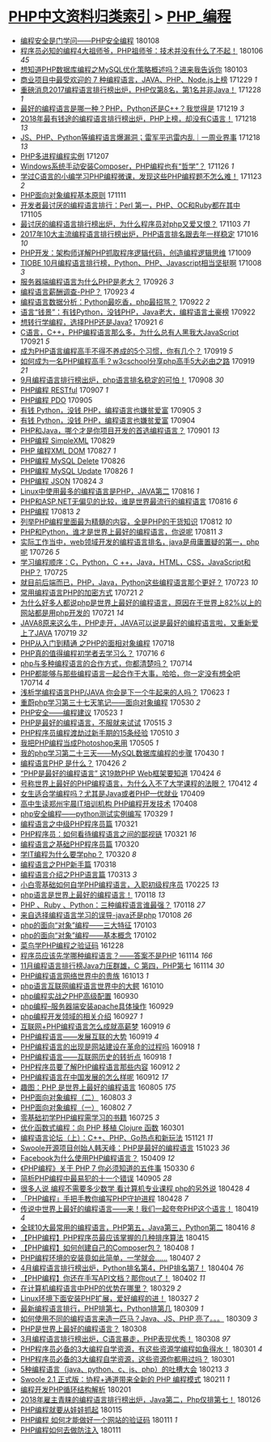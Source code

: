 [PHP中文资料归类索引](../README.md) > [PHP_编程](PHP_编程.md)
====
- [编程安全是门学问——PHP安全编程](http://jkwz.applinzi.com/ittc/7052431722522608656.html#%E7%BC%96%E7%A8%8B%E5%AE%89%E5%85%A8%E6%98%AF%E9%97%A8%E5%AD%A6%E9%97%AE%E2%80%94%E2%80%94PHP%E5%AE%89%E5%85%A8%E7%BC%96%E7%A8%8B) 180108  
- [程序员必知的编程4大祖师爷，PHP祖师爷：技术并没有什么了不起！](http://jkwz.applinzi.com/ittc/7055528116934411281.html#%E7%A8%8B%E5%BA%8F%E5%91%98%E5%BF%85%E7%9F%A5%E7%9A%84%E7%BC%96%E7%A8%8B4%E5%A4%A7%E7%A5%96%E5%B8%88%E7%88%B7%EF%BC%8CPHP%E7%A5%96%E5%B8%88%E7%88%B7%EF%BC%9A%E6%8A%80%E6%9C%AF%E5%B9%B6%E6%B2%A1%E6%9C%89%E4%BB%80%E4%B9%88%E4%BA%86%E4%B8%8D%E8%B5%B7%EF%BC%81) 180106 *45* 
- [想知道PHP数据库编程之MySQL优化策略概述吗？进来我告诉你](http://jkwz.applinzi.com/ittc/7054401696854180875.html#%E6%83%B3%E7%9F%A5%E9%81%93PHP%E6%95%B0%E6%8D%AE%E5%BA%93%E7%BC%96%E7%A8%8B%E4%B9%8BMySQL%E4%BC%98%E5%8C%96%E7%AD%96%E7%95%A5%E6%A6%82%E8%BF%B0%E5%90%97%EF%BC%9F%E8%BF%9B%E6%9D%A5%E6%88%91%E5%91%8A%E8%AF%89%E4%BD%A0) 180103  
- [商业项目中最受欢迎的 7 种编程语言，JAVA、PHP、Node.js上榜](http://jkwz.applinzi.com/ittc/7052449298858378256.html#%E5%95%86%E4%B8%9A%E9%A1%B9%E7%9B%AE%E4%B8%AD%E6%9C%80%E5%8F%97%E6%AC%A2%E8%BF%8E%E7%9A%84+7+%E7%A7%8D%E7%BC%96%E7%A8%8B%E8%AF%AD%E8%A8%80%EF%BC%8CJAVA%E3%80%81PHP%E3%80%81Node.js%E4%B8%8A%E6%A6%9C) 171229 *1* 
- [重磅消息2017编程语言排行榜出炉，PHP仅第8名，第1名并非Java！](http://jkwz.applinzi.com/ittc/7052087482500252688.html#%E9%87%8D%E7%A3%85%E6%B6%88%E6%81%AF2017%E7%BC%96%E7%A8%8B%E8%AF%AD%E8%A8%80%E6%8E%92%E8%A1%8C%E6%A6%9C%E5%87%BA%E7%82%89%EF%BC%8CPHP%E4%BB%85%E7%AC%AC8%E5%90%8D%EF%BC%8C%E7%AC%AC1%E5%90%8D%E5%B9%B6%E9%9D%9EJava%EF%BC%81) 171228 *1* 
- [最好的编程语言是哪一种？PHP，Python还是C++？我觉得是](http://jkwz.applinzi.com/ittc/7048784132090364945.html#%E6%9C%80%E5%A5%BD%E7%9A%84%E7%BC%96%E7%A8%8B%E8%AF%AD%E8%A8%80%E6%98%AF%E5%93%AA%E4%B8%80%E7%A7%8D%EF%BC%9FPHP%EF%BC%8CPython%E8%BF%98%E6%98%AFC%2B%2B%EF%BC%9F%E6%88%91%E8%A7%89%E5%BE%97%E6%98%AF) 171219 *3* 
- [2018年最有钱途的编程语言排行榜出炉，PHP上榜，却没有C语言！](http://jkwz.applinzi.com/ittc/7048462967706747920.html#2018%E5%B9%B4%E6%9C%80%E6%9C%89%E9%92%B1%E9%80%94%E7%9A%84%E7%BC%96%E7%A8%8B%E8%AF%AD%E8%A8%80%E6%8E%92%E8%A1%8C%E6%A6%9C%E5%87%BA%E7%82%89%EF%BC%8CPHP%E4%B8%8A%E6%A6%9C%EF%BC%8C%E5%8D%B4%E6%B2%A1%E6%9C%89C%E8%AF%AD%E8%A8%80%EF%BC%81) 171218 *13* 
- [JS、PHP、Python等编程语言爆漏洞；雷军平迅雷内乱｜一周业界事](http://jkwz.applinzi.com/ittc/7048371977385935888.html#JS%E3%80%81PHP%E3%80%81Python%E7%AD%89%E7%BC%96%E7%A8%8B%E8%AF%AD%E8%A8%80%E7%88%86%E6%BC%8F%E6%B4%9E%EF%BC%9B%E9%9B%B7%E5%86%9B%E5%B9%B3%E8%BF%85%E9%9B%B7%E5%86%85%E4%B9%B1%EF%BD%9C%E4%B8%80%E5%91%A8%E4%B8%9A%E7%95%8C%E4%BA%8B) 171218 *13* 
- [PHP多进程编程实例](http://jkwz.applinzi.com/ittc/7044243961948931089.html#PHP%E5%A4%9A%E8%BF%9B%E7%A8%8B%E7%BC%96%E7%A8%8B%E5%AE%9E%E4%BE%8B) 171207  
- [Windows系统手动安装Composer，PHP编程也有“哲学”？](http://jkwz.applinzi.com/ittc/7039917906203247632.html#Windows%E7%B3%BB%E7%BB%9F%E6%89%8B%E5%8A%A8%E5%AE%89%E8%A3%85Composer%EF%BC%8CPHP%E7%BC%96%E7%A8%8B%E4%B9%9F%E6%9C%89%E2%80%9C%E5%93%B2%E5%AD%A6%E2%80%9D%EF%BC%9F) 171126 *1* 
- [学过C语言的小编学习PHP编程微课，发现这些PHP编程题不怎么难！](http://jkwz.applinzi.com/ittc/7039215775334794256.html#%E5%AD%A6%E8%BF%87C%E8%AF%AD%E8%A8%80%E7%9A%84%E5%B0%8F%E7%BC%96%E5%AD%A6%E4%B9%A0PHP%E7%BC%96%E7%A8%8B%E5%BE%AE%E8%AF%BE%EF%BC%8C%E5%8F%91%E7%8E%B0%E8%BF%99%E4%BA%9BPHP%E7%BC%96%E7%A8%8B%E9%A2%98%E4%B8%8D%E6%80%8E%E4%B9%88%E9%9A%BE%EF%BC%81) 171123 *2* 
- [PHP面向对象编程基本原则](http://jkwz.applinzi.com/ittc/7034794096676307985.html#PHP%E9%9D%A2%E5%90%91%E5%AF%B9%E8%B1%A1%E7%BC%96%E7%A8%8B%E5%9F%BA%E6%9C%AC%E5%8E%9F%E5%88%99) 171111  
- [开发者最讨厌的编程语言排行：Perl 第一，PHP、OC和Ruby都在其中](http://jkwz.applinzi.com/ittc/7032406791579763728.html#%E5%BC%80%E5%8F%91%E8%80%85%E6%9C%80%E8%AE%A8%E5%8E%8C%E7%9A%84%E7%BC%96%E7%A8%8B%E8%AF%AD%E8%A8%80%E6%8E%92%E8%A1%8C%EF%BC%9APerl+%E7%AC%AC%E4%B8%80%EF%BC%8CPHP%E3%80%81OC%E5%92%8CRuby%E9%83%BD%E5%9C%A8%E5%85%B6%E4%B8%AD) 171105  
- [最讨厌的编程语言排行榜出炉，为什么程序员对php又爱又恨？](http://jkwz.applinzi.com/ittc/7031774694078940176.html#%E6%9C%80%E8%AE%A8%E5%8E%8C%E7%9A%84%E7%BC%96%E7%A8%8B%E8%AF%AD%E8%A8%80%E6%8E%92%E8%A1%8C%E6%A6%9C%E5%87%BA%E7%82%89%EF%BC%8C%E4%B8%BA%E4%BB%80%E4%B9%88%E7%A8%8B%E5%BA%8F%E5%91%98%E5%AF%B9php%E5%8F%88%E7%88%B1%E5%8F%88%E6%81%A8%EF%BC%9F) 171103 *71* 
- [2017年10大主流编程语言排行榜出炉，PHP语言排名跟去年一样稳定](http://jkwz.applinzi.com/ittc/7025105043483788305.html#2017%E5%B9%B410%E5%A4%A7%E4%B8%BB%E6%B5%81%E7%BC%96%E7%A8%8B%E8%AF%AD%E8%A8%80%E6%8E%92%E8%A1%8C%E6%A6%9C%E5%87%BA%E7%82%89%EF%BC%8CPHP%E8%AF%AD%E8%A8%80%E6%8E%92%E5%90%8D%E8%B7%9F%E5%8E%BB%E5%B9%B4%E4%B8%80%E6%A0%B7%E7%A8%B3%E5%AE%9A) 171016 *10* 
- [PHP开发：架构师详解PHP抓取程序逻辑代码，创造编程逻辑思维](http://jkwz.applinzi.com/ittc/7022485258715530257.html#PHP%E5%BC%80%E5%8F%91%EF%BC%9A%E6%9E%B6%E6%9E%84%E5%B8%88%E8%AF%A6%E8%A7%A3PHP%E6%8A%93%E5%8F%96%E7%A8%8B%E5%BA%8F%E9%80%BB%E8%BE%91%E4%BB%A3%E7%A0%81%EF%BC%8C%E5%88%9B%E9%80%A0%E7%BC%96%E7%A8%8B%E9%80%BB%E8%BE%91%E6%80%9D%E7%BB%B4) 171009  
- [TIOBE 10月编程语言排行榜，Python、PHP、Javascript相当坚挺啊](http://jkwz.applinzi.com/ittc/7022003937169900560.html#TIOBE+10%E6%9C%88%E7%BC%96%E7%A8%8B%E8%AF%AD%E8%A8%80%E6%8E%92%E8%A1%8C%E6%A6%9C%EF%BC%8CPython%E3%80%81PHP%E3%80%81Javascript%E7%9B%B8%E5%BD%93%E5%9D%9A%E6%8C%BA%E5%95%8A) 171008 *3* 
- [服务器端编程语言为什么PHP是老大？](http://jkwz.applinzi.com/ittc/7017568978086659088.html#%E6%9C%8D%E5%8A%A1%E5%99%A8%E7%AB%AF%E7%BC%96%E7%A8%8B%E8%AF%AD%E8%A8%80%E4%B8%BA%E4%BB%80%E4%B9%88PHP%E6%98%AF%E8%80%81%E5%A4%A7%EF%BC%9F) 170926 *3* 
- [编程语言薪酬调查-PHP？](http://jkwz.applinzi.com/ittc/7016433074123047952.html#%E7%BC%96%E7%A8%8B%E8%AF%AD%E8%A8%80%E8%96%AA%E9%85%AC%E8%B0%83%E6%9F%A5-PHP%EF%BC%9F) 170923 *4* 
- [编程语言数据分析：Python最吃香，php最招骂？](http://jkwz.applinzi.com/ittc/7016079221930329105.html#%E7%BC%96%E7%A8%8B%E8%AF%AD%E8%A8%80%E6%95%B0%E6%8D%AE%E5%88%86%E6%9E%90%EF%BC%9APython%E6%9C%80%E5%90%83%E9%A6%99%EF%BC%8Cphp%E6%9C%80%E6%8B%9B%E9%AA%82%EF%BC%9F) 170922 *2* 
- [语言“钱景”：有钱Python，没钱PHP，Java老大，编程语言土豪榜](http://jkwz.applinzi.com/ittc/7016046932760462352.html#%E8%AF%AD%E8%A8%80%E2%80%9C%E9%92%B1%E6%99%AF%E2%80%9D%EF%BC%9A%E6%9C%89%E9%92%B1Python%EF%BC%8C%E6%B2%A1%E9%92%B1PHP%EF%BC%8CJava%E8%80%81%E5%A4%A7%EF%BC%8C%E7%BC%96%E7%A8%8B%E8%AF%AD%E8%A8%80%E5%9C%9F%E8%B1%AA%E6%A6%9C) 170922  
- [想转行学编程，选择PHP还是Java?](http://jkwz.applinzi.com/ittc/7015714253863126033.html#%E6%83%B3%E8%BD%AC%E8%A1%8C%E5%AD%A6%E7%BC%96%E7%A8%8B%EF%BC%8C%E9%80%89%E6%8B%A9PHP%E8%BF%98%E6%98%AFJava%3F) 170921 *6* 
- [C语言，C++，PHP编程语言那么多，为什么总有人黑我大JavaScript](http://jkwz.applinzi.com/ittc/7015548611168044049.html#C%E8%AF%AD%E8%A8%80%EF%BC%8CC%2B%2B%EF%BC%8CPHP%E7%BC%96%E7%A8%8B%E8%AF%AD%E8%A8%80%E9%82%A3%E4%B9%88%E5%A4%9A%EF%BC%8C%E4%B8%BA%E4%BB%80%E4%B9%88%E6%80%BB%E6%9C%89%E4%BA%BA%E9%BB%91%E6%88%91%E5%A4%A7JavaScript) 170921 *5* 
- [成为PHP语言编程高手不得不养成的5个习惯，你有几个？](http://jkwz.applinzi.com/ittc/7015087762653578256.html#%E6%88%90%E4%B8%BAPHP%E8%AF%AD%E8%A8%80%E7%BC%96%E7%A8%8B%E9%AB%98%E6%89%8B%E4%B8%8D%E5%BE%97%E4%B8%8D%E5%85%BB%E6%88%90%E7%9A%845%E4%B8%AA%E4%B9%A0%E6%83%AF%EF%BC%8C%E4%BD%A0%E6%9C%89%E5%87%A0%E4%B8%AA%EF%BC%9F) 170919 *5* 
- [如何成为一名PHP编程高手？w3cschool分享php高手5大必由之路](http://jkwz.applinzi.com/ittc/7015087474823660561.html#%E5%A6%82%E4%BD%95%E6%88%90%E4%B8%BA%E4%B8%80%E5%90%8DPHP%E7%BC%96%E7%A8%8B%E9%AB%98%E6%89%8B%EF%BC%9Fw3cschool%E5%88%86%E4%BA%ABphp%E9%AB%98%E6%89%8B5%E5%A4%A7%E5%BF%85%E7%94%B1%E4%B9%8B%E8%B7%AF) 170919 *21* 
- [9月编程语言排行榜出炉，php语言排名稳定的可怕！](http://jkwz.applinzi.com/ittc/7010988884509606928.html#9%E6%9C%88%E7%BC%96%E7%A8%8B%E8%AF%AD%E8%A8%80%E6%8E%92%E8%A1%8C%E6%A6%9C%E5%87%BA%E7%82%89%EF%BC%8Cphp%E8%AF%AD%E8%A8%80%E6%8E%92%E5%90%8D%E7%A8%B3%E5%AE%9A%E7%9A%84%E5%8F%AF%E6%80%95%EF%BC%81) 170908 *30* 
- [PHP编程 RESTful](http://jkwz.applinzi.com/ittc/7010505443326297105.html#PHP%E7%BC%96%E7%A8%8B+RESTful) 170907 *1* 
- [PHP编程 PDO](http://jkwz.applinzi.com/ittc/7009763753816753168.html#PHP%E7%BC%96%E7%A8%8B+PDO) 170905  
- [有钱 Python，没钱 PHP，编程语言也嫌贫爱富](http://jkwz.applinzi.com/ittc/7009754107106296848.html#%E6%9C%89%E9%92%B1+Python%EF%BC%8C%E6%B2%A1%E9%92%B1+PHP%EF%BC%8C%E7%BC%96%E7%A8%8B%E8%AF%AD%E8%A8%80%E4%B9%9F%E5%AB%8C%E8%B4%AB%E7%88%B1%E5%AF%8C) 170905 *3* 
- [有钱 Python，没钱 PHP，编程语言也嫌贫爱富](http://jkwz.applinzi.com/ittc/7009395879222707216.html#%E6%9C%89%E9%92%B1+Python%EF%BC%8C%E6%B2%A1%E9%92%B1+PHP%EF%BC%8C%E7%BC%96%E7%A8%8B%E8%AF%AD%E8%A8%80%E4%B9%9F%E5%AB%8C%E8%B4%AB%E7%88%B1%E5%AF%8C) 170904  
- [PHP和Java，哪个才是你项目开发的首选编程语言？](http://jkwz.applinzi.com/ittc/7008318022748734480.html#PHP%E5%92%8CJava%EF%BC%8C%E5%93%AA%E4%B8%AA%E6%89%8D%E6%98%AF%E4%BD%A0%E9%A1%B9%E7%9B%AE%E5%BC%80%E5%8F%91%E7%9A%84%E9%A6%96%E9%80%89%E7%BC%96%E7%A8%8B%E8%AF%AD%E8%A8%80%EF%BC%9F) 170901 *13* 
- [PHP编程 SimpleXML](http://jkwz.applinzi.com/ittc/7007313873164829712.html#PHP%E7%BC%96%E7%A8%8B+SimpleXML) 170829  
- [PHP 编程XML DOM](http://jkwz.applinzi.com/ittc/7006470212885677073.html#PHP+%E7%BC%96%E7%A8%8BXML+DOM) 170827 *1* 
- [PHP编程 MySQL Delete](http://jkwz.applinzi.com/ittc/7006100549873959952.html#PHP%E7%BC%96%E7%A8%8B+MySQL+Delete) 170826  
- [PHP编程 MySQL Update](http://jkwz.applinzi.com/ittc/7006099223865721873.html#PHP%E7%BC%96%E7%A8%8B+MySQL+Update) 170826 *1* 
- [PHP编程 JSON](http://jkwz.applinzi.com/ittc/7005276060357493776.html#PHP%E7%BC%96%E7%A8%8B+JSON) 170824 *3* 
- [Linux中使用最多的编程语言是PHP，JAVA第二](http://jkwz.applinzi.com/ittc/7002387993929974801.html#Linux%E4%B8%AD%E4%BD%BF%E7%94%A8%E6%9C%80%E5%A4%9A%E7%9A%84%E7%BC%96%E7%A8%8B%E8%AF%AD%E8%A8%80%E6%98%AFPHP%EF%BC%8CJAVA%E7%AC%AC%E4%BA%8C) 170816 *1* 
- [PHP和ASP.NET无偏见的比较，谁是世界最流行的编程语言](http://jkwz.applinzi.com/ittc/7002384902614680593.html#PHP%E5%92%8CASP.NET%E6%97%A0%E5%81%8F%E8%A7%81%E7%9A%84%E6%AF%94%E8%BE%83%EF%BC%8C%E8%B0%81%E6%98%AF%E4%B8%96%E7%95%8C%E6%9C%80%E6%B5%81%E8%A1%8C%E7%9A%84%E7%BC%96%E7%A8%8B%E8%AF%AD%E8%A8%80) 170816 *6* 
- [PHP编程](http://jkwz.applinzi.com/ittc/7001211408036135952.html#PHP%E7%BC%96%E7%A8%8B) 170813 *2* 
- [列举PHP编程里面最为精髓的内容，全是PHP的干货知识](http://jkwz.applinzi.com/ittc/7000994920008254481.html#%E5%88%97%E4%B8%BEPHP%E7%BC%96%E7%A8%8B%E9%87%8C%E9%9D%A2%E6%9C%80%E4%B8%BA%E7%B2%BE%E9%AB%93%E7%9A%84%E5%86%85%E5%AE%B9%EF%BC%8C%E5%85%A8%E6%98%AFPHP%E7%9A%84%E5%B9%B2%E8%B4%A7%E7%9F%A5%E8%AF%86) 170812 *10* 
- [PHP和Python，谁才是世界上最好的编程语言，你说呢](http://jkwz.applinzi.com/ittc/7000526600658224144.html#PHP%E5%92%8CPython%EF%BC%8C%E8%B0%81%E6%89%8D%E6%98%AF%E4%B8%96%E7%95%8C%E4%B8%8A%E6%9C%80%E5%A5%BD%E7%9A%84%E7%BC%96%E7%A8%8B%E8%AF%AD%E8%A8%80%EF%BC%8C%E4%BD%A0%E8%AF%B4%E5%91%A2) 170811 *3* 
- [实际工作当中，web领域开发的编程语言排名，java是毋庸置疑的第一，php呢](http://jkwz.applinzi.com/ittc/6994578831154086928.html#%E5%AE%9E%E9%99%85%E5%B7%A5%E4%BD%9C%E5%BD%93%E4%B8%AD%EF%BC%8Cweb%E9%A2%86%E5%9F%9F%E5%BC%80%E5%8F%91%E7%9A%84%E7%BC%96%E7%A8%8B%E8%AF%AD%E8%A8%80%E6%8E%92%E5%90%8D%EF%BC%8Cjava%E6%98%AF%E6%AF%8B%E5%BA%B8%E7%BD%AE%E7%96%91%E7%9A%84%E7%AC%AC%E4%B8%80%EF%BC%8Cphp%E5%91%A2) 170726 *5* 
- [学习编程顺序：C，Python，C ++，Java，HTML，CSS，JavaScript和PHP？](http://jkwz.applinzi.com/ittc/6994205224615805968.html#%E5%AD%A6%E4%B9%A0%E7%BC%96%E7%A8%8B%E9%A1%BA%E5%BA%8F%EF%BC%9AC%EF%BC%8CPython%EF%BC%8CC+%2B%2B%EF%BC%8CJava%EF%BC%8CHTML%EF%BC%8CCSS%EF%BC%8CJavaScript%E5%92%8CPHP%EF%BC%9F) 170725  
- [就目前后端而已，PHP，Java，Python这些编程语言那个更好？](http://jkwz.applinzi.com/ittc/6993277242418136080.html#%E5%B0%B1%E7%9B%AE%E5%89%8D%E5%90%8E%E7%AB%AF%E8%80%8C%E5%B7%B2%EF%BC%8CPHP%EF%BC%8CJava%EF%BC%8CPython%E8%BF%99%E4%BA%9B%E7%BC%96%E7%A8%8B%E8%AF%AD%E8%A8%80%E9%82%A3%E4%B8%AA%E6%9B%B4%E5%A5%BD%EF%BC%9F) 170723 *10* 
- [常用编程语言PHP的加密方式](http://jkwz.applinzi.com/ittc/6992783025631659024.html#%E5%B8%B8%E7%94%A8%E7%BC%96%E7%A8%8B%E8%AF%AD%E8%A8%80PHP%E7%9A%84%E5%8A%A0%E5%AF%86%E6%96%B9%E5%BC%8F) 170721 *2* 
- [为什么好多人都说php是世界上最好的编程语言，原因在于世界上82%以上的网站都是用php开发的](http://jkwz.applinzi.com/ittc/6992758703626142736.html#%E4%B8%BA%E4%BB%80%E4%B9%88%E5%A5%BD%E5%A4%9A%E4%BA%BA%E9%83%BD%E8%AF%B4php%E6%98%AF%E4%B8%96%E7%95%8C%E4%B8%8A%E6%9C%80%E5%A5%BD%E7%9A%84%E7%BC%96%E7%A8%8B%E8%AF%AD%E8%A8%80%EF%BC%8C%E5%8E%9F%E5%9B%A0%E5%9C%A8%E4%BA%8E%E4%B8%96%E7%95%8C%E4%B8%8A82%25%E4%BB%A5%E4%B8%8A%E7%9A%84%E7%BD%91%E7%AB%99%E9%83%BD%E6%98%AF%E7%94%A8php%E5%BC%80%E5%8F%91%E7%9A%84) 170721 *14* 
- [JAVA8原来这么牛，PHP走开，JAVA可以说是最好的编程语言啦，又重新爱上了JAVA](http://jkwz.applinzi.com/ittc/6991983552282231825.html#JAVA8%E5%8E%9F%E6%9D%A5%E8%BF%99%E4%B9%88%E7%89%9B%EF%BC%8CPHP%E8%B5%B0%E5%BC%80%EF%BC%8CJAVA%E5%8F%AF%E4%BB%A5%E8%AF%B4%E6%98%AF%E6%9C%80%E5%A5%BD%E7%9A%84%E7%BC%96%E7%A8%8B%E8%AF%AD%E8%A8%80%E5%95%A6%EF%BC%8C%E5%8F%88%E9%87%8D%E6%96%B0%E7%88%B1%E4%B8%8A%E4%BA%86JAVA) 170719 *32* 
- [PHP从入门到精通 之PHP的面相对象编程](http://jkwz.applinzi.com/ittc/6991596061800793105.html#PHP%E4%BB%8E%E5%85%A5%E9%97%A8%E5%88%B0%E7%B2%BE%E9%80%9A+%E4%B9%8BPHP%E7%9A%84%E9%9D%A2%E7%9B%B8%E5%AF%B9%E8%B1%A1%E7%BC%96%E7%A8%8B) 170718  
- [PHP真的值得编程初学者去学习么？](http://jkwz.applinzi.com/ittc/6990874425833309200.html#PHP%E7%9C%9F%E7%9A%84%E5%80%BC%E5%BE%97%E7%BC%96%E7%A8%8B%E5%88%9D%E5%AD%A6%E8%80%85%E5%8E%BB%E5%AD%A6%E4%B9%A0%E4%B9%88%EF%BC%9F) 170716 *6* 
- [php与多种编程语言的合作方式，你都清楚吗？](http://jkwz.applinzi.com/ittc/6990170866317788176.html#php%E4%B8%8E%E5%A4%9A%E7%A7%8D%E7%BC%96%E7%A8%8B%E8%AF%AD%E8%A8%80%E7%9A%84%E5%90%88%E4%BD%9C%E6%96%B9%E5%BC%8F%EF%BC%8C%E4%BD%A0%E9%83%BD%E6%B8%85%E6%A5%9A%E5%90%97%EF%BC%9F) 170714  
- [PHP都能够与那些编程语言一起合作干大事，哈哈，你一定没有想全吧](http://jkwz.applinzi.com/ittc/6990170866296816657.html#PHP%E9%83%BD%E8%83%BD%E5%A4%9F%E4%B8%8E%E9%82%A3%E4%BA%9B%E7%BC%96%E7%A8%8B%E8%AF%AD%E8%A8%80%E4%B8%80%E8%B5%B7%E5%90%88%E4%BD%9C%E5%B9%B2%E5%A4%A7%E4%BA%8B%EF%BC%8C%E5%93%88%E5%93%88%EF%BC%8C%E4%BD%A0%E4%B8%80%E5%AE%9A%E6%B2%A1%E6%9C%89%E6%83%B3%E5%85%A8%E5%90%A7) 170714 *4* 
- [浅析学编程语言PHP/JAVA 你会是下一个牛起来的人吗？](http://jkwz.applinzi.com/ittc/6982507849811756036.html#%E6%B5%85%E6%9E%90%E5%AD%A6%E7%BC%96%E7%A8%8B%E8%AF%AD%E8%A8%80PHP%2FJAVA+%E4%BD%A0%E4%BC%9A%E6%98%AF%E4%B8%8B%E4%B8%80%E4%B8%AA%E7%89%9B%E8%B5%B7%E6%9D%A5%E7%9A%84%E4%BA%BA%E5%90%97%EF%BC%9F) 170623 *1* 
- [重蔚php学习第三十七天笔记——面向对象编程](http://jkwz.applinzi.com/ittc/6973408209229317125.html#%E9%87%8D%E8%94%9Aphp%E5%AD%A6%E4%B9%A0%E7%AC%AC%E4%B8%89%E5%8D%81%E4%B8%83%E5%A4%A9%E7%AC%94%E8%AE%B0%E2%80%94%E2%80%94%E9%9D%A2%E5%90%91%E5%AF%B9%E8%B1%A1%E7%BC%96%E7%A8%8B) 170530 *2* 
- [PHP安全——编程建议](http://jkwz.applinzi.com/ittc/6970874277967430661.html#PHP%E5%AE%89%E5%85%A8%E2%80%94%E2%80%94%E7%BC%96%E7%A8%8B%E5%BB%BA%E8%AE%AE) 170523 *1* 
- [PHP是最好的编程语言，不服就来试试](http://jkwz.applinzi.com/ittc/6967982204712911877.html#PHP%E6%98%AF%E6%9C%80%E5%A5%BD%E7%9A%84%E7%BC%96%E7%A8%8B%E8%AF%AD%E8%A8%80%EF%BC%8C%E4%B8%8D%E6%9C%8D%E5%B0%B1%E6%9D%A5%E8%AF%95%E8%AF%95) 170515 *3* 
- [PHP程序员编程渡劫过新手期的15条经验](http://jkwz.applinzi.com/ittc/6965855509293827077.html#PHP%E7%A8%8B%E5%BA%8F%E5%91%98%E7%BC%96%E7%A8%8B%E6%B8%A1%E5%8A%AB%E8%BF%87%E6%96%B0%E6%89%8B%E6%9C%9F%E7%9A%8415%E6%9D%A1%E7%BB%8F%E9%AA%8C) 170510 *3* 
- [我把PHP编程当成Photoshop来用](http://jkwz.applinzi.com/ittc/6964191737479169029.html#%E6%88%91%E6%8A%8APHP%E7%BC%96%E7%A8%8B%E5%BD%93%E6%88%90Photoshop%E6%9D%A5%E7%94%A8) 170505 *1* 
- [我的php学习第二十三天——MySQL数据库编程的步骤](http://jkwz.applinzi.com/ittc/6962316923869070340.html#%E6%88%91%E7%9A%84php%E5%AD%A6%E4%B9%A0%E7%AC%AC%E4%BA%8C%E5%8D%81%E4%B8%89%E5%A4%A9%E2%80%94%E2%80%94MySQL%E6%95%B0%E6%8D%AE%E5%BA%93%E7%BC%96%E7%A8%8B%E7%9A%84%E6%AD%A5%E9%AA%A4) 170430 *1* 
- [编程语言PHP 是什么？](http://jkwz.applinzi.com/ittc/6960729282971173892.html#%E7%BC%96%E7%A8%8B%E8%AF%AD%E8%A8%80PHP+%E6%98%AF%E4%BB%80%E4%B9%88%EF%BC%9F) 170426 *2* 
- [“PHP是最好的编程语言” 这19款PHP Web框架要知道](http://jkwz.applinzi.com/ittc/6960158125398164484.html#%E2%80%9CPHP%E6%98%AF%E6%9C%80%E5%A5%BD%E7%9A%84%E7%BC%96%E7%A8%8B%E8%AF%AD%E8%A8%80%E2%80%9D+%E8%BF%9919%E6%AC%BEPHP+Web%E6%A1%86%E6%9E%B6%E8%A6%81%E7%9F%A5%E9%81%93) 170424 *6* 
- [号称世界上最好的PHP编程语言，为什么入不了大学课程的法眼？](http://jkwz.applinzi.com/ittc/6955588956279276548.html#%E5%8F%B7%E7%A7%B0%E4%B8%96%E7%95%8C%E4%B8%8A%E6%9C%80%E5%A5%BD%E7%9A%84PHP%E7%BC%96%E7%A8%8B%E8%AF%AD%E8%A8%80%EF%BC%8C%E4%B8%BA%E4%BB%80%E4%B9%88%E5%85%A5%E4%B8%8D%E4%BA%86%E5%A4%A7%E5%AD%A6%E8%AF%BE%E7%A8%8B%E7%9A%84%E6%B3%95%E7%9C%BC%EF%BC%9F) 170412 *4* 
- [女生适合学编程吗？尤其是Java或者PHP—优就业](http://jkwz.applinzi.com/ittc/6954462946703967237.html#%E5%A5%B3%E7%94%9F%E9%80%82%E5%90%88%E5%AD%A6%E7%BC%96%E7%A8%8B%E5%90%97%EF%BC%9F%E5%B0%A4%E5%85%B6%E6%98%AFJava%E6%88%96%E8%80%85PHP%E2%80%94%E4%BC%98%E5%B0%B1%E4%B8%9A) 170409  
- [高中生读郑州宇晨IT培训机构 PHP编程开发技术](http://jkwz.applinzi.com/ittc/6954176128473367556.html#%E9%AB%98%E4%B8%AD%E7%94%9F%E8%AF%BB%E9%83%91%E5%B7%9E%E5%AE%87%E6%99%A8IT%E5%9F%B9%E8%AE%AD%E6%9C%BA%E6%9E%84+PHP%E7%BC%96%E7%A8%8B%E5%BC%80%E5%8F%91%E6%8A%80%E6%9C%AF) 170408  
- [php安全编程——python测试实例编写](http://jkwz.applinzi.com/ittc/6950382029924467716.html#php%E5%AE%89%E5%85%A8%E7%BC%96%E7%A8%8B%E2%80%94%E2%80%94python%E6%B5%8B%E8%AF%95%E5%AE%9E%E4%BE%8B%E7%BC%96%E5%86%99) 170329 *1* 
- [编程语言之中级PHP程序员篇](http://jkwz.applinzi.com/ittc/6947613628349023236.html#%E7%BC%96%E7%A8%8B%E8%AF%AD%E8%A8%80%E4%B9%8B%E4%B8%AD%E7%BA%A7PHP%E7%A8%8B%E5%BA%8F%E5%91%98%E7%AF%87) 170321  
- [PHP程序员：如何看待编程语言之间的鄙视链](http://jkwz.applinzi.com/ittc/6947405180713829380.html#PHP%E7%A8%8B%E5%BA%8F%E5%91%98%EF%BC%9A%E5%A6%82%E4%BD%95%E7%9C%8B%E5%BE%85%E7%BC%96%E7%A8%8B%E8%AF%AD%E8%A8%80%E4%B9%8B%E9%97%B4%E7%9A%84%E9%84%99%E8%A7%86%E9%93%BE) 170321 *16* 
- [编程语言之基础PHP程序员篇](http://jkwz.applinzi.com/ittc/6947212687913255941.html#%E7%BC%96%E7%A8%8B%E8%AF%AD%E8%A8%80%E4%B9%8B%E5%9F%BA%E7%A1%80PHP%E7%A8%8B%E5%BA%8F%E5%91%98%E7%AF%87) 170320  
- [学IT编程为什么要学php？](http://jkwz.applinzi.com/ittc/6947112078132380677.html#%E5%AD%A6IT%E7%BC%96%E7%A8%8B%E4%B8%BA%E4%BB%80%E4%B9%88%E8%A6%81%E5%AD%A6php%EF%BC%9F) 170320 *8* 
- [编程语言之PHP新手篇](http://jkwz.applinzi.com/ittc/6946370696220509189.html#%E7%BC%96%E7%A8%8B%E8%AF%AD%E8%A8%80%E4%B9%8BPHP%E6%96%B0%E6%89%8B%E7%AF%87) 170318  
- [编程语言介绍之PHP语言篇](http://jkwz.applinzi.com/ittc/6944172278865724420.html#%E7%BC%96%E7%A8%8B%E8%AF%AD%E8%A8%80%E4%BB%8B%E7%BB%8D%E4%B9%8BPHP%E8%AF%AD%E8%A8%80%E7%AF%87) 170313 *3* 
- [小白零基础如何自学PHP编程语言，入职初级程序员](http://jkwz.applinzi.com/ittc/6938376045068813317.html#%E5%B0%8F%E7%99%BD%E9%9B%B6%E5%9F%BA%E7%A1%80%E5%A6%82%E4%BD%95%E8%87%AA%E5%AD%A6PHP%E7%BC%96%E7%A8%8B%E8%AF%AD%E8%A8%80%EF%BC%8C%E5%85%A5%E8%81%8C%E5%88%9D%E7%BA%A7%E7%A8%8B%E5%BA%8F%E5%91%98) 170225 *13* 
- [php语言是世界上最好的编程语言！](http://jkwz.applinzi.com/ittc/6924547027504727045.html#php%E8%AF%AD%E8%A8%80%E6%98%AF%E4%B8%96%E7%95%8C%E4%B8%8A%E6%9C%80%E5%A5%BD%E7%9A%84%E7%BC%96%E7%A8%8B%E8%AF%AD%E8%A8%80%EF%BC%81) 170118 *13* 
- [PHP 、Ruby 、Python：三种编程语言谁最强？](http://jkwz.applinzi.com/ittc/6924536188907291652.html#PHP+%E3%80%81Ruby+%E3%80%81Python%EF%BC%9A%E4%B8%89%E7%A7%8D%E7%BC%96%E7%A8%8B%E8%AF%AD%E8%A8%80%E8%B0%81%E6%9C%80%E5%BC%BA%EF%BC%9F) 170118 *27* 
- [来自选择编程语言学习的误导-java还是php](http://jkwz.applinzi.com/ittc/6920778709094368260.html#%E6%9D%A5%E8%87%AA%E9%80%89%E6%8B%A9%E7%BC%96%E7%A8%8B%E8%AF%AD%E8%A8%80%E5%AD%A6%E4%B9%A0%E7%9A%84%E8%AF%AF%E5%AF%BC-java%E8%BF%98%E6%98%AFphp) 170108 *26* 
- [php的面向“对象”编程——三大特征](http://jkwz.applinzi.com/ittc/6918861621605958660.html#php%E7%9A%84%E9%9D%A2%E5%90%91%E2%80%9C%E5%AF%B9%E8%B1%A1%E2%80%9D%E7%BC%96%E7%A8%8B%E2%80%94%E2%80%94%E4%B8%89%E5%A4%A7%E7%89%B9%E5%BE%81) 170103  
- [php的面向“对象”编程——基本概念](http://jkwz.applinzi.com/ittc/6918626141052355589.html#php%E7%9A%84%E9%9D%A2%E5%90%91%E2%80%9C%E5%AF%B9%E8%B1%A1%E2%80%9D%E7%BC%96%E7%A8%8B%E2%80%94%E2%80%94%E5%9F%BA%E6%9C%AC%E6%A6%82%E5%BF%B5) 170102  
- [菜鸟学PHP编程之验证码](http://jkwz.applinzi.com/ittc/6916624653522306053.html#%E8%8F%9C%E9%B8%9F%E5%AD%A6PHP%E7%BC%96%E7%A8%8B%E4%B9%8B%E9%AA%8C%E8%AF%81%E7%A0%81) 161228  
- [程序员应该先学哪种编程语言？——答案不是PHP](http://jkwz.applinzi.com/ittc/6900352797060367364.html#%E7%A8%8B%E5%BA%8F%E5%91%98%E5%BA%94%E8%AF%A5%E5%85%88%E5%AD%A6%E5%93%AA%E7%A7%8D%E7%BC%96%E7%A8%8B%E8%AF%AD%E8%A8%80%EF%BC%9F%E2%80%94%E2%80%94%E7%AD%94%E6%A1%88%E4%B8%8D%E6%98%AFPHP) 161114 *166* 
- [11月编程语言排行榜Java力压群雄，C 第四，PHP第七](http://jkwz.applinzi.com/ittc/6900347300026516485.html#11%E6%9C%88%E7%BC%96%E7%A8%8B%E8%AF%AD%E8%A8%80%E6%8E%92%E8%A1%8C%E6%A6%9CJava%E5%8A%9B%E5%8E%8B%E7%BE%A4%E9%9B%84%EF%BC%8CC+%E7%AC%AC%E5%9B%9B%EF%BC%8CPHP%E7%AC%AC%E4%B8%83) 161114 *30* 
- [PHP编程语言网络世界中的贵族](http://jkwz.applinzi.com/ittc/6888504005776376836.html#PHP%E7%BC%96%E7%A8%8B%E8%AF%AD%E8%A8%80%E7%BD%91%E7%BB%9C%E4%B8%96%E7%95%8C%E4%B8%AD%E7%9A%84%E8%B4%B5%E6%97%8F) 161013 *1* 
- [php语言互联网编程语言世界中的大鳄](http://jkwz.applinzi.com/ittc/6887395622612632580.html#php%E8%AF%AD%E8%A8%80%E4%BA%92%E8%81%94%E7%BD%91%E7%BC%96%E7%A8%8B%E8%AF%AD%E8%A8%80%E4%B8%96%E7%95%8C%E4%B8%AD%E7%9A%84%E5%A4%A7%E9%B3%84) 161010  
- [php编程实战之PHP高级配置](http://jkwz.applinzi.com/ittc/6883580600853726213.html#php%E7%BC%96%E7%A8%8B%E5%AE%9E%E6%88%98%E4%B9%8BPHP%E9%AB%98%E7%BA%A7%E9%85%8D%E7%BD%AE) 160930  
- [php编程–服务器端安装apache具体操作](http://jkwz.applinzi.com/ittc/6883249434741195780.html#php%E7%BC%96%E7%A8%8B%E2%80%93%E6%9C%8D%E5%8A%A1%E5%99%A8%E7%AB%AF%E5%AE%89%E8%A3%85apache%E5%85%B7%E4%BD%93%E6%93%8D%E4%BD%9C) 160929  
- [php编程开发领域的相关介绍](http://jkwz.applinzi.com/ittc/6882544065630962692.html#php%E7%BC%96%E7%A8%8B%E5%BC%80%E5%8F%91%E9%A2%86%E5%9F%9F%E7%9A%84%E7%9B%B8%E5%85%B3%E4%BB%8B%E7%BB%8D) 160927 *1* 
- [互联网+PHP编程语言怎么成就高薪梦](http://jkwz.applinzi.com/ittc/6879623708020311044.html#%E4%BA%92%E8%81%94%E7%BD%91%2BPHP%E7%BC%96%E7%A8%8B%E8%AF%AD%E8%A8%80%E6%80%8E%E4%B9%88%E6%88%90%E5%B0%B1%E9%AB%98%E8%96%AA%E6%A2%A6) 160919 *6* 
- [PHP编程语言——发展互联的大势](http://jkwz.applinzi.com/ittc/6879622051115041797.html#PHP%E7%BC%96%E7%A8%8B%E8%AF%AD%E8%A8%80%E2%80%94%E2%80%94%E5%8F%91%E5%B1%95%E4%BA%92%E8%81%94%E7%9A%84%E5%A4%A7%E5%8A%BF) 160919 *4* 
- [PHP编程语言的出现是网站建设在革命的过程吗](http://jkwz.applinzi.com/ittc/6879243046448792581.html#PHP%E7%BC%96%E7%A8%8B%E8%AF%AD%E8%A8%80%E7%9A%84%E5%87%BA%E7%8E%B0%E6%98%AF%E7%BD%91%E7%AB%99%E5%BB%BA%E8%AE%BE%E5%9C%A8%E9%9D%A9%E5%91%BD%E7%9A%84%E8%BF%87%E7%A8%8B%E5%90%97) 160918 *1* 
- [PHP编程语言——互联网历史的转折点](http://jkwz.applinzi.com/ittc/6879214421246739461.html#PHP%E7%BC%96%E7%A8%8B%E8%AF%AD%E8%A8%80%E2%80%94%E2%80%94%E4%BA%92%E8%81%94%E7%BD%91%E5%8E%86%E5%8F%B2%E7%9A%84%E8%BD%AC%E6%8A%98%E7%82%B9) 160918 *1* 
- [PHP程序员要了解PHP编程语言那些内容](http://jkwz.applinzi.com/ittc/6877011462270223365.html#PHP%E7%A8%8B%E5%BA%8F%E5%91%98%E8%A6%81%E4%BA%86%E8%A7%A3PHP%E7%BC%96%E7%A8%8B%E8%AF%AD%E8%A8%80%E9%82%A3%E4%BA%9B%E5%86%85%E5%AE%B9) 160912 *2* 
- [PHP编程语言在中国发展的怎么样呢](http://jkwz.applinzi.com/ittc/6877010344442070020.html#PHP%E7%BC%96%E7%A8%8B%E8%AF%AD%E8%A8%80%E5%9C%A8%E4%B8%AD%E5%9B%BD%E5%8F%91%E5%B1%95%E7%9A%84%E6%80%8E%E4%B9%88%E6%A0%B7%E5%91%A2) 160912 *17* 
- [趣图：PHP 是世界上最好的编程语言](http://jkwz.applinzi.com/ittc/6862885431401776132.html#%E8%B6%A3%E5%9B%BE%EF%BC%9APHP+%E6%98%AF%E4%B8%96%E7%95%8C%E4%B8%8A%E6%9C%80%E5%A5%BD%E7%9A%84%E7%BC%96%E7%A8%8B%E8%AF%AD%E8%A8%80) 160805 *175* 
- [PHP面向对象编程（二）](http://jkwz.applinzi.com/ittc/6862053617200268292.html#PHP%E9%9D%A2%E5%90%91%E5%AF%B9%E8%B1%A1%E7%BC%96%E7%A8%8B%EF%BC%88%E4%BA%8C%EF%BC%89) 160803 *3* 
- [PHP面向对象编程（一）](http://jkwz.applinzi.com/ittc/6861321116404155397.html#PHP%E9%9D%A2%E5%90%91%E5%AF%B9%E8%B1%A1%E7%BC%96%E7%A8%8B%EF%BC%88%E4%B8%80%EF%BC%89) 160802 *7* 
- [零基础初学PHP编程需学习的书籍](http://jkwz.applinzi.com/ittc/6858807431349666821.html#%E9%9B%B6%E5%9F%BA%E7%A1%80%E5%88%9D%E5%AD%A6PHP%E7%BC%96%E7%A8%8B%E9%9C%80%E5%AD%A6%E4%B9%A0%E7%9A%84%E4%B9%A6%E7%B1%8D) 160725 *3* 
- [优化函数式编程：向 PHP 移植 Clojure 函数](http://jkwz.applinzi.com/ittc/6804679711460426757.html#%E4%BC%98%E5%8C%96%E5%87%BD%E6%95%B0%E5%BC%8F%E7%BC%96%E7%A8%8B%EF%BC%9A%E5%90%91+PHP+%E7%A7%BB%E6%A4%8D+Clojure+%E5%87%BD%E6%95%B0) 160301  
- [编程语言论坛（上）：C++、PHP、Go热点和新玩法](http://jkwz.applinzi.com/ittc/6767129466673562629.html#%E7%BC%96%E7%A8%8B%E8%AF%AD%E8%A8%80%E8%AE%BA%E5%9D%9B%EF%BC%88%E4%B8%8A%EF%BC%89%EF%BC%9AC%2B%2B%E3%80%81PHP%E3%80%81Go%E7%83%AD%E7%82%B9%E5%92%8C%E6%96%B0%E7%8E%A9%E6%B3%95) 151121 *11* 
- [Swoole开源项目创始人韩天峰：PHP是最好的编程语言](http://jkwz.applinzi.com/ittc/6756303347441255428.html#Swoole%E5%BC%80%E6%BA%90%E9%A1%B9%E7%9B%AE%E5%88%9B%E5%A7%8B%E4%BA%BA%E9%9F%A9%E5%A4%A9%E5%B3%B0%EF%BC%9APHP%E6%98%AF%E6%9C%80%E5%A5%BD%E7%9A%84%E7%BC%96%E7%A8%8B%E8%AF%AD%E8%A8%80) 151023 *36* 
- [Facebook为什么使用PHP编程语言？](http://jkwz.applinzi.com/ittc/547650611399457924.html#Facebook%E4%B8%BA%E4%BB%80%E4%B9%88%E4%BD%BF%E7%94%A8PHP%E7%BC%96%E7%A8%8B%E8%AF%AD%E8%A8%80%EF%BC%9F) 150409 *12* 
- [《PHP编程》关于 PHP 7 你必须知道的五件事](http://jkwz.applinzi.com/ittc/547650611401478210.html#%E3%80%8APHP%E7%BC%96%E7%A8%8B%E3%80%8B%E5%85%B3%E4%BA%8E+PHP+7+%E4%BD%A0%E5%BF%85%E9%A1%BB%E7%9F%A5%E9%81%93%E7%9A%84%E4%BA%94%E4%BB%B6%E4%BA%8B) 150330 *6* 
- [简析PHP编程中最易犯的十一个错误](http://jkwz.applinzi.com/ittc/547650611374134886.html#%E7%AE%80%E6%9E%90PHP%E7%BC%96%E7%A8%8B%E4%B8%AD%E6%9C%80%E6%98%93%E7%8A%AF%E7%9A%84%E5%8D%81%E4%B8%80%E4%B8%AA%E9%94%99%E8%AF%AF) 140905 *28* 
- [很多人说 编程不需要多少数学 看计算机专业课程 php的另外说](http://jkwz.applinzi.com/ittc/7097021904546432011.html#%E5%BE%88%E5%A4%9A%E4%BA%BA%E8%AF%B4+%E7%BC%96%E7%A8%8B%E4%B8%8D%E9%9C%80%E8%A6%81%E5%A4%9A%E5%B0%91%E6%95%B0%E5%AD%A6+%E7%9C%8B%E8%AE%A1%E7%AE%97%E6%9C%BA%E4%B8%93%E4%B8%9A%E8%AF%BE%E7%A8%8B+php%E7%9A%84%E5%8F%A6%E5%A4%96%E8%AF%B4) 180428 *4* 
- [「PHP编程」手把手教你编写PHP守护进程](http://jkwz.applinzi.com/ittc/7096689091217458193.html#%E3%80%8CPHP%E7%BC%96%E7%A8%8B%E3%80%8D%E6%89%8B%E6%8A%8A%E6%89%8B%E6%95%99%E4%BD%A0%E7%BC%96%E5%86%99PHP%E5%AE%88%E6%8A%A4%E8%BF%9B%E7%A8%8B) 180428 *7* 
- [传说中世界上最好的编程语言——来！我们一起夸夸PHP这个语言！](http://jkwz.applinzi.com/ittc/7093614991100085264.html#%E4%BC%A0%E8%AF%B4%E4%B8%AD%E4%B8%96%E7%95%8C%E4%B8%8A%E6%9C%80%E5%A5%BD%E7%9A%84%E7%BC%96%E7%A8%8B%E8%AF%AD%E8%A8%80%E2%80%94%E2%80%94%E6%9D%A5%EF%BC%81%E6%88%91%E4%BB%AC%E4%B8%80%E8%B5%B7%E5%A4%B8%E5%A4%B8PHP%E8%BF%99%E4%B8%AA%E8%AF%AD%E8%A8%80%EF%BC%81) 180419 *4* 
- [全球10大最常用的编程语言，PHP第五，Java第三，Python第二](http://jkwz.applinzi.com/ittc/7090394521735267339.html#%E5%85%A8%E7%90%8310%E5%A4%A7%E6%9C%80%E5%B8%B8%E7%94%A8%E7%9A%84%E7%BC%96%E7%A8%8B%E8%AF%AD%E8%A8%80%EF%BC%8CPHP%E7%AC%AC%E4%BA%94%EF%BC%8CJava%E7%AC%AC%E4%B8%89%EF%BC%8CPython%E7%AC%AC%E4%BA%8C) 180416 *8* 
- [【PHP编程】PHP程序员最应该掌握的几种排序算法](http://jkwz.applinzi.com/ittc/7091961827980477450.html#%E3%80%90PHP%E7%BC%96%E7%A8%8B%E3%80%91PHP%E7%A8%8B%E5%BA%8F%E5%91%98%E6%9C%80%E5%BA%94%E8%AF%A5%E6%8E%8C%E6%8F%A1%E7%9A%84%E5%87%A0%E7%A7%8D%E6%8E%92%E5%BA%8F%E7%AE%97%E6%B3%95) 180415  
- [【PHP编程】如何创建自己的Composer包？](http://jkwz.applinzi.com/ittc/7089643694129153031.html#%E3%80%90PHP%E7%BC%96%E7%A8%8B%E3%80%91%E5%A6%82%E4%BD%95%E5%88%9B%E5%BB%BA%E8%87%AA%E5%B7%B1%E7%9A%84Composer%E5%8C%85%EF%BC%9F) 180408 *1* 
- [PHP编程环境的安装竟如此简单，一学就会……](http://jkwz.applinzi.com/ittc/7089349977157665799.html#PHP%E7%BC%96%E7%A8%8B%E7%8E%AF%E5%A2%83%E7%9A%84%E5%AE%89%E8%A3%85%E7%AB%9F%E5%A6%82%E6%AD%A4%E7%AE%80%E5%8D%95%EF%BC%8C%E4%B8%80%E5%AD%A6%E5%B0%B1%E4%BC%9A%E2%80%A6%E2%80%A6) 180407 *2* 
- [4月编程语言排行榜出炉，Python排名第4，PHP排名第7！](http://jkwz.applinzi.com/ittc/7088079630374536208.html#4%E6%9C%88%E7%BC%96%E7%A8%8B%E8%AF%AD%E8%A8%80%E6%8E%92%E8%A1%8C%E6%A6%9C%E5%87%BA%E7%82%89%EF%BC%8CPython%E6%8E%92%E5%90%8D%E7%AC%AC4%EF%BC%8CPHP%E6%8E%92%E5%90%8D%E7%AC%AC7%EF%BC%81) 180404 *76* 
- [【PHP编程】你还在手写API文档？那你out了！](http://jkwz.applinzi.com/ittc/7086395152518349841.html#%E3%80%90PHP%E7%BC%96%E7%A8%8B%E3%80%91%E4%BD%A0%E8%BF%98%E5%9C%A8%E6%89%8B%E5%86%99API%E6%96%87%E6%A1%A3%EF%BC%9F%E9%82%A3%E4%BD%A0out%E4%BA%86%EF%BC%81) 180402 *11* 
- [在计算机编程语言中PHP的优势在哪里？](http://jkwz.applinzi.com/ittc/7085685653922907153.html#%E5%9C%A8%E8%AE%A1%E7%AE%97%E6%9C%BA%E7%BC%96%E7%A8%8B%E8%AF%AD%E8%A8%80%E4%B8%ADPHP%E7%9A%84%E4%BC%98%E5%8A%BF%E5%9C%A8%E5%93%AA%E9%87%8C%EF%BC%9F) 180329 *2* 
- [Linux环境下面安装PHP扩展，爱好编程的进！](http://jkwz.applinzi.com/ittc/7085083964845081606.html#Linux%E7%8E%AF%E5%A2%83%E4%B8%8B%E9%9D%A2%E5%AE%89%E8%A3%85PHP%E6%89%A9%E5%B1%95%EF%BC%8C%E7%88%B1%E5%A5%BD%E7%BC%96%E7%A8%8B%E7%9A%84%E8%BF%9B%EF%BC%81) 180327 *2* 
- [最新编程语言排行，PHP排第七，Python排第几](http://jkwz.applinzi.com/ittc/7078595689338897414.html#%E6%9C%80%E6%96%B0%E7%BC%96%E7%A8%8B%E8%AF%AD%E8%A8%80%E6%8E%92%E8%A1%8C%EF%BC%8CPHP%E6%8E%92%E7%AC%AC%E4%B8%83%EF%BC%8CPython%E6%8E%92%E7%AC%AC%E5%87%A0) 180309 *1* 
- [如何使用不同的编程语言来造一匹马？Java、JS、PHP 亮了。。。](http://jkwz.applinzi.com/ittc/7078540740496196624.html#%E5%A6%82%E4%BD%95%E4%BD%BF%E7%94%A8%E4%B8%8D%E5%90%8C%E7%9A%84%E7%BC%96%E7%A8%8B%E8%AF%AD%E8%A8%80%E6%9D%A5%E9%80%A0%E4%B8%80%E5%8C%B9%E9%A9%AC%EF%BC%9FJava%E3%80%81JS%E3%80%81PHP+%E4%BA%AE%E4%BA%86%E3%80%82%E3%80%82%E3%80%82) 180309 *3* 
- [PHP是世界上最好的编程语言？](http://jkwz.applinzi.com/ittc/7077089495860380682.html#PHP%E6%98%AF%E4%B8%96%E7%95%8C%E4%B8%8A%E6%9C%80%E5%A5%BD%E7%9A%84%E7%BC%96%E7%A8%8B%E8%AF%AD%E8%A8%80%EF%BC%9F) 180308  
- [3月编程语言排行榜出炉，C语言暴走，PHP表现优秀！](http://jkwz.applinzi.com/ittc/7078159948091753489.html#3%E6%9C%88%E7%BC%96%E7%A8%8B%E8%AF%AD%E8%A8%80%E6%8E%92%E8%A1%8C%E6%A6%9C%E5%87%BA%E7%82%89%EF%BC%8CC%E8%AF%AD%E8%A8%80%E6%9A%B4%E8%B5%B0%EF%BC%8CPHP%E8%A1%A8%E7%8E%B0%E4%BC%98%E7%A7%80%EF%BC%81) 180308 *97* 
- [PHP程序员必备的3大编程自学资源，有这些资源学编程如鱼得水！](http://jkwz.applinzi.com/ittc/7075563676935652368.html#PHP%E7%A8%8B%E5%BA%8F%E5%91%98%E5%BF%85%E5%A4%87%E7%9A%843%E5%A4%A7%E7%BC%96%E7%A8%8B%E8%87%AA%E5%AD%A6%E8%B5%84%E6%BA%90%EF%BC%8C%E6%9C%89%E8%BF%99%E4%BA%9B%E8%B5%84%E6%BA%90%E5%AD%A6%E7%BC%96%E7%A8%8B%E5%A6%82%E9%B1%BC%E5%BE%97%E6%B0%B4%EF%BC%81) 180301 *4* 
- [PHP程序员必备的3大编程自学资源，这些资源你都用过吗？](http://jkwz.applinzi.com/ittc/7075563676985984006.html#PHP%E7%A8%8B%E5%BA%8F%E5%91%98%E5%BF%85%E5%A4%87%E7%9A%843%E5%A4%A7%E7%BC%96%E7%A8%8B%E8%87%AA%E5%AD%A6%E8%B5%84%E6%BA%90%EF%BC%8C%E8%BF%99%E4%BA%9B%E8%B5%84%E6%BA%90%E4%BD%A0%E9%83%BD%E7%94%A8%E8%BF%87%E5%90%97%EF%BC%9F) 180301  
- [5种编程语言（java、python、c、js、php）的吐槽大会](http://jkwz.applinzi.com/ittc/7067728528420635655.html#5%E7%A7%8D%E7%BC%96%E7%A8%8B%E8%AF%AD%E8%A8%80%EF%BC%88java%E3%80%81python%E3%80%81c%E3%80%81js%E3%80%81php%EF%BC%89%E7%9A%84%E5%90%90%E6%A7%BD%E5%A4%A7%E4%BC%9A) 180213 *3* 
- [Swoole 2.1 正式版：协程+通道带来全新的 PHP 编程模式](http://jkwz.applinzi.com/ittc/7068755852452725767.html#Swoole+2.1+%E6%AD%A3%E5%BC%8F%E7%89%88%EF%BC%9A%E5%8D%8F%E7%A8%8B%2B%E9%80%9A%E9%81%93%E5%B8%A6%E6%9D%A5%E5%85%A8%E6%96%B0%E7%9A%84+PHP+%E7%BC%96%E7%A8%8B%E6%A8%A1%E5%BC%8F) 180211 *1* 
- [编程开发PHP循环结构解析](http://jkwz.applinzi.com/ittc/7065053693873751056.html#%E7%BC%96%E7%A8%8B%E5%BC%80%E5%8F%91PHP%E5%BE%AA%E7%8E%AF%E7%BB%93%E6%9E%84%E8%A7%A3%E6%9E%90) 180201  
- [2018年雇主青睐的编程语言排行榜出炉，Java第二，Php仅排第七！](http://jkwz.applinzi.com/ittc/7062939455407522833.html#2018%E5%B9%B4%E9%9B%87%E4%B8%BB%E9%9D%92%E7%9D%90%E7%9A%84%E7%BC%96%E7%A8%8B%E8%AF%AD%E8%A8%80%E6%8E%92%E8%A1%8C%E6%A6%9C%E5%87%BA%E7%82%89%EF%BC%8CJava%E7%AC%AC%E4%BA%8C%EF%BC%8CPhp%E4%BB%85%E6%8E%92%E7%AC%AC%E4%B8%83%EF%BC%81) 180126  
- [PHP编程就要从娃娃抓起](http://jkwz.applinzi.com/ittc/7058851370155639814.html#PHP%E7%BC%96%E7%A8%8B%E5%B0%B1%E8%A6%81%E4%BB%8E%E5%A8%83%E5%A8%83%E6%8A%93%E8%B5%B7) 180115  
- [PHP编程 如何才能做好一个网站的验证码](http://jkwz.applinzi.com/ittc/7057336639536235531.html#PHP%E7%BC%96%E7%A8%8B+%E5%A6%82%E4%BD%95%E6%89%8D%E8%83%BD%E5%81%9A%E5%A5%BD%E4%B8%80%E4%B8%AA%E7%BD%91%E7%AB%99%E7%9A%84%E9%AA%8C%E8%AF%81%E7%A0%81) 180111 *1* 
- [PHP编程如何去做防注入](http://jkwz.applinzi.com/ittc/7057330851447047174.html#PHP%E7%BC%96%E7%A8%8B%E5%A6%82%E4%BD%95%E5%8E%BB%E5%81%9A%E9%98%B2%E6%B3%A8%E5%85%A5) 180111  
